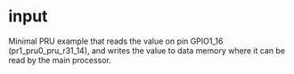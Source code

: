 input
=====

Minimal PRU example that reads the value on pin GPIO1_16 (pr1_pru0_pru_r31_14), and 
writes the value to data memory where it can be read by the main processor.

